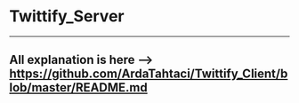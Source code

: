 # Twittify_Server
---
All explanation is here --> https://github.com/ArdaTahtaci/Twittify_Client/blob/master/README.md
--
